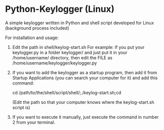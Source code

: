 # Python-Keylogger (Linux)
A simple keylogger written in Python and shell script developed for Linux (background process included)

For installation and usage:
1. Edit the path in shell/keylog-start.sh
   For example: If you put your keylogger.py in a folder keylogger/ and just put it in your 
	/home/username/ directory, then edit the FILE as /home/username/keylogger/keylogger.py

2. If you want to add the keylogger as a startup program, then add it from Startup Applications 
   (you can search your computer for it) and add this command:
   
   cd /path/to/the/shell/script/shell/;./keylog-start.sh;cd

   (Edit the path so that your computer knows where the keylog-start.sh script is)

3. If you want to execute it manually, just execute the command in number 2 from your terminal.


